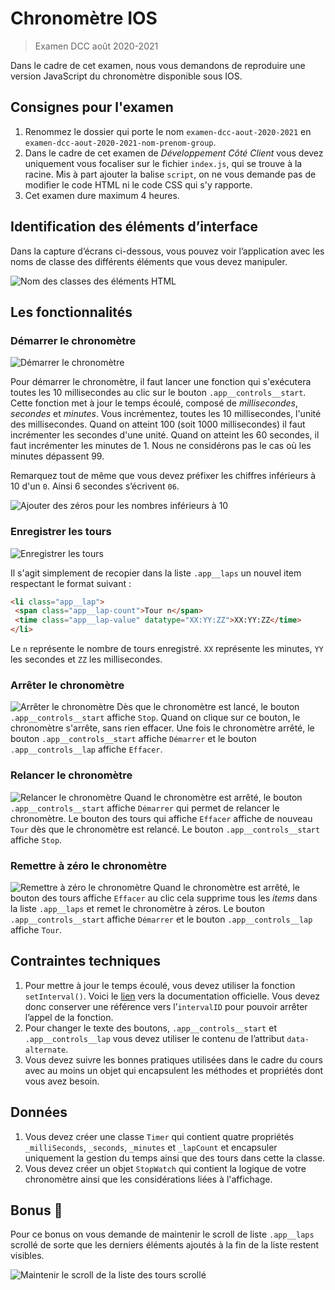 # Chronomètre IOS

> Examen DCC août 2020-2021

Dans le cadre de cet examen, nous vous demandons de reproduire  une version JavaScript du chronomètre disponible sous IOS.

## Consignes pour l'examen

1. Renommez le dossier qui porte le nom `examen-dcc-aout-2020-2021` en `examen-dcc-aout-2020-2021-nom-prenom-group`.
1. Dans le cadre de cet examen de *Développement Côté Client* vous devez uniquement vous focaliser sur le fichier `index.js`, qui se trouve à la racine. Mis à part ajouter la balise `script`, on ne vous demande pas de modifier le code HTML ni le code CSS qui s'y rapporte.
1. Cet examen dure maximum 4 heures.

## Identification des éléments d’interface

Dans la capture d’écrans ci-dessous, vous pouvez voir l’application avec les noms de classe des différents éléments que vous devez manipuler.

![Nom des classes des éléments HTML](./img/classNames.png)

## Les fonctionnalités

### Démarrer le chronomètre

![Démarrer le chronomètre](./img/start.gif)

Pour démarrer le chronomètre, il faut lancer une fonction qui s'exécutera toutes les 10 millisecondes au clic sur le bouton `.app__controls__start`. Cette fonction met à jour le temps écoulé, composé de *millisecondes*, *secondes* et *minutes*. Vous incrémentez, toutes les 10 millisecondes, l'unité des millisecondes. Quand on atteint 100 (soit 1000 millisecondes) il faut incrémenter les secondes d'une unité. Quand on atteint les 60 secondes, il faut incrémenter les minutes de 1. Nous ne considérons pas le cas où les minutes dépassent 99.

Remarquez tout de même que vous devez préfixer les chiffres inférieurs à 10 d'un `0`. Ainsi 6 secondes s’écrivent `06`.

![Ajouter des zéros pour les nombres inférieurs à 10](./img/seconds.png)

### Enregistrer les tours

![Enregistrer les tours](./img/lap.gif)

Il s'agit simplement de recopier dans la liste `.app__laps` un nouvel item respectant le format suivant :

```html
<li class="app__lap">
 <span class="app__lap-count">Tour n</span>
 <time class="app__lap-value" datatype="XX:YY:ZZ">XX:YY:ZZ</time>
</li>
```
Le `n` représente le nombre de tours enregistré. `XX` représente les minutes, `YY` les secondes et `ZZ` les millisecondes.

### Arrêter le chronomètre

![Arrêter le chronomètre](./img/stop.gif)
Dès que le chronomètre est lancé, le bouton `.app__controls__start` affiche `Stop`. Quand on clique sur ce bouton, le chronomètre s'arrête, sans rien effacer. Une fois le chronomètre arrêté, le bouton `.app__controls__start` affiche `Démarrer` et le bouton `.app__controls__lap` affiche `Effacer`.

### Relancer le chronomètre

![Relancer le chronomètre](./img/restart.gif)
Quand le chronomètre est arrêté, le bouton `.app__controls__start` affiche `Démarrer` qui permet de relancer le chronomètre. Le bouton des tours qui affiche `Effacer` affiche de nouveau `Tour` dès que le chronomètre est relancé. Le bouton `.app__controls__start` affiche  `Stop`.

### Remettre à zéro le chronomètre

![Remettre à zéro le chronomètre](./img/reset.gif)
Quand le chronomètre est arrêté, le bouton des tours affiche `Effacer` au clic cela supprime tous les *items* dans la liste `.app__laps` et remet le chronomètre à zéros. Le bouton `.app__controls__start` affiche `Démarrer` et le bouton `.app__controls__lap` affiche `Tour`.

## Contraintes techniques

1. Pour mettre à jour le temps écoulé, vous devez utiliser la fonction `setInterval()`. Voici le [lien](https://developer.mozilla.org/en-US/docs/Web/API/WindowOrWorkerGlobalScope/setInterval) vers la documentation officielle. Vous devez donc conserver une référence vers l’`intervalID` pour pouvoir arrêter l’appel de la fonction. 
1. Pour changer le texte des boutons, `.app__controls__start` et `.app__controls__lap` vous devez utiliser le contenu de l’attribut `data-alternate`.
1. Vous devez suivre les bonnes pratiques utilisées dans le cadre du cours avec au moins un objet qui encapsulent les méthodes et propriétés dont vous avez besoin.

## Données

1. Vous devez créer une classe `Timer` qui contient quatre propriétés `_milliSeconds`, `_seconds`, `_minutes` et `_lapCount` et encapsuler uniquement la gestion du temps ainsi que des tours dans cette la classe. 
1. Vous devez créer un objet `StopWatch` qui contient la logique de votre chronomètre ainsi que les considérations liées à l'affichage.

## Bonus 🥳

Pour ce bonus on vous demande de maintenir le scroll de liste `.app__laps` scrollé de sorte que les derniers éléments ajoutés à la fin de la liste restent visibles.

![Maintenir le scroll de la liste des tours scrollé](./img/scroll.gif)
